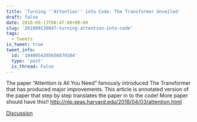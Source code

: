 ```yaml
---
title: 'Turning ''Attention'' into Code: The Transformer Unveiled'
draft: false
date: 2018-09-13T08:47:00+00:00
slug: '201809130847-turning-attention-into-code'
tags:
  - tweets
is_tweet: true
tweet_info:
  id: '1040054205656879104'
  type: 'post'
  is_thread: False
---
```




The paper “Attention is All You Need” famously introduced The Transformer that has produced major improvements. This article is annotated version of the paper that step by step translates the paper in to the code! More paper should have this!!
<http://nlp.seas.harvard.edu/2018/04/03/attention.html>

[Discussion](https://x.com/sytelus/status/1040054205656879104)
